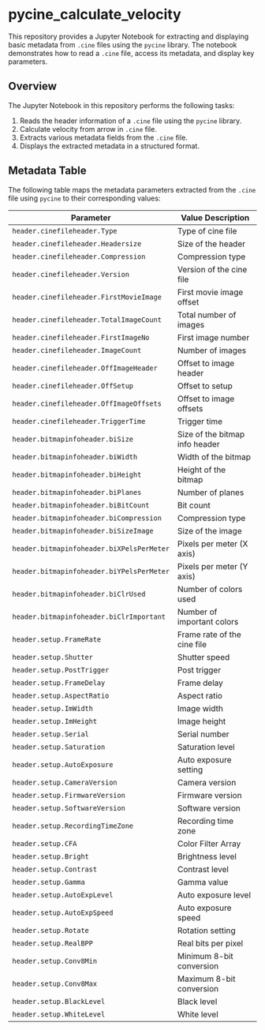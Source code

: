 # pycine_calculate_velocity

This repository provides a Jupyter Notebook for extracting and displaying basic metadata from `.cine` files using the `pycine` library. The notebook demonstrates how to read a `.cine` file, access its metadata, and display key parameters.

## Overview

The Jupyter Notebook in this repository performs the following tasks:

1. Reads the header information of a `.cine` file using the `pycine` library.
2. Calculate velocity from arrow in `.cine` file.
3. Extracts various metadata fields from the `.cine` file.
4. Displays the extracted metadata in a structured format.

## Metadata Table

The following table maps the metadata parameters extracted from the `.cine` file using `pycine` to their corresponding values:

| Parameter                              | Value Description                     |
|----------------------------------------|----------------------------------------|
| `header.cinefileheader.Type`           | Type of cine file                     |
| `header.cinefileheader.Headersize`     | Size of the header                    |
| `header.cinefileheader.Compression`    | Compression type                      |
| `header.cinefileheader.Version`        | Version of the cine file              |
| `header.cinefileheader.FirstMovieImage`| First movie image offset              |
| `header.cinefileheader.TotalImageCount`| Total number of images                |
| `header.cinefileheader.FirstImageNo`   | First image number                    |
| `header.cinefileheader.ImageCount`     | Number of images                      |
| `header.cinefileheader.OffImageHeader` | Offset to image header                |
| `header.cinefileheader.OffSetup`       | Offset to setup                       |
| `header.cinefileheader.OffImageOffsets`| Offset to image offsets               |
| `header.cinefileheader.TriggerTime`    | Trigger time                          |
| `header.bitmapinfoheader.biSize`       | Size of the bitmap info header        |
| `header.bitmapinfoheader.biWidth`      | Width of the bitmap                   |
| `header.bitmapinfoheader.biHeight`     | Height of the bitmap                  |
| `header.bitmapinfoheader.biPlanes`     | Number of planes                      |
| `header.bitmapinfoheader.biBitCount`   | Bit count                             |
| `header.bitmapinfoheader.biCompression`| Compression type                      |
| `header.bitmapinfoheader.biSizeImage`  | Size of the image                     |
| `header.bitmapinfoheader.biXPelsPerMeter`| Pixels per meter (X axis)           |
| `header.bitmapinfoheader.biYPelsPerMeter`| Pixels per meter (Y axis)           |
| `header.bitmapinfoheader.biClrUsed`    | Number of colors used                 |
| `header.bitmapinfoheader.biClrImportant`| Number of important colors           |
| `header.setup.FrameRate`               | Frame rate of the cine file           |
| `header.setup.Shutter`                 | Shutter speed                         |
| `header.setup.PostTrigger`             | Post trigger                          |
| `header.setup.FrameDelay`              | Frame delay                           |
| `header.setup.AspectRatio`             | Aspect ratio                          |
| `header.setup.ImWidth`                 | Image width                           |
| `header.setup.ImHeight`                | Image height                          |
| `header.setup.Serial`                  | Serial number                         |
| `header.setup.Saturation`              | Saturation level                      |
| `header.setup.AutoExposure`            | Auto exposure setting                 |
| `header.setup.CameraVersion`           | Camera version                        |
| `header.setup.FirmwareVersion`         | Firmware version                      |
| `header.setup.SoftwareVersion`         | Software version                      |
| `header.setup.RecordingTimeZone`       | Recording time zone                   |
| `header.setup.CFA`                     | Color Filter Array                    |
| `header.setup.Bright`                  | Brightness level                      |
| `header.setup.Contrast`                | Contrast level                        |
| `header.setup.Gamma`                   | Gamma value                           |
| `header.setup.AutoExpLevel`            | Auto exposure level                   |
| `header.setup.AutoExpSpeed`            | Auto exposure speed                   |
| `header.setup.Rotate`                  | Rotation setting                      |
| `header.setup.RealBPP`                 | Real bits per pixel                   |
| `header.setup.Conv8Min`                | Minimum 8-bit conversion              |
| `header.setup.Conv8Max`                | Maximum 8-bit conversion              |
| `header.setup.BlackLevel`              | Black level                           |
| `header.setup.WhiteLevel`              | White level                           |


